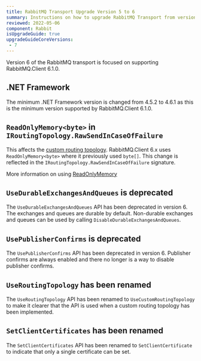 ```yaml
---
title: RabbitMQ Transport Upgrade Version 5 to 6
summary: Instructions on how to upgrade RabbitMQ Transport from version 5 to 6.
reviewed: 2022-05-06
component: Rabbit
isUpgradeGuide: true
upgradeGuideCoreVersions:
 - 7
---
```


Version 6 of the RabbitMQ transport is focused on supporting RabbitMQ.Client 6.1.0.

## .NET Framework

The minimum .NET Framework version is changed from 4.5.2 to 4.6.1 as this is the minimum version supported by RabbitMQ.Client 6.1.0.

## `ReadOnlyMemory<byte>` in `IRoutingTopology.RawSendInCaseOfFailure`

This affects the [custom routing topology](/transports/rabbitmq/routing-topology.md#custom-routing-topology). RabbitMQ.Client 6.x uses `ReadOnlyMemory<byte>` where it previously used `byte[]`. This change is reflected in the `IRoutingTopology.RawSendInCaseOfFailure` signature.

More information on using [ReadOnlyMemory<T>](https://docs.microsoft.com/en-us/dotnet/standard/memory-and-spans/memory-t-usage-guidelines)

## `UseDurableExchangesAndQueues` is deprecated

The `UseDurableExchangesAndQueues` API has been deprecated in version 6. The exchanges and queues are durable by default. Non-durable exchanges and queues can be used by calling `DisableDurableExchangesAndQueues`.

## `UsePublisherConfirms` is deprecated

The `UsePublisherConfirms` API has been deprecated in version 6. Publisher confirms are always enabled and there no longer is a way to disable publisher confirms.

## `UseRoutingTopology` has been renamed

The `UseRoutingTopology` API has been renamed to `UseCustomRoutingTopology` to make it clearer that the API is used when a custom routing topology has been implemented.

## `SetClientCertificates` has been renamed

The `SetClientCertificates` API has been renamed to `SetClientCertificate` to indicate that only a single certificate can be set.
